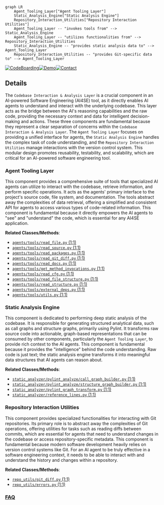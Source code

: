 ```mermaid
graph LR
    Agent_Tooling_Layer["Agent Tooling Layer"]
    Static_Analysis_Engine["Static Analysis Engine"]
    Repository_Interaction_Utilities["Repository Interaction Utilities"]
    Agent_Tooling_Layer -- "invokes tools from" --> Static_Analysis_Engine
    Agent_Tooling_Layer -- "utilizes functionalities from" --> Repository_Interaction_Utilities
    Static_Analysis_Engine -- "provides static analysis data to" --> Agent_Tooling_Layer
    Repository_Interaction_Utilities -- "provides Git-specific data to" --> Agent_Tooling_Layer
```

[![CodeBoarding](https://img.shields.io/badge/Generated%20by-CodeBoarding-9cf?style=flat-square)](https://github.com/CodeBoarding/GeneratedOnBoardings)[![Demo](https://img.shields.io/badge/Try%20our-Demo-blue?style=flat-square)](https://www.codeboarding.org/demo)[![Contact](https://img.shields.io/badge/Contact%20us%20-%20contact@codeboarding.org-lightgrey?style=flat-square)](mailto:contact@codeboarding.org)

## Details

The `Codebase Interaction & Analysis Layer` is a crucial component in an AI-powered Software Engineering (AI4SE) tool, as it directly enables AI agents to understand and interact with the underlying codebase. This layer acts as the bridge between the AI's reasoning capabilities and the raw code, providing the necessary context and data for intelligent decision-making and actions. These three components are fundamental because they represent a clear separation of concerns within the `Codebase Interaction & Analysis Layer`. The `Agent Tooling Layer` focuses on providing a unified interface for agents, the `Static Analysis Engine` handles the complex task of code understanding, and the `Repository Interaction Utilities` manage interactions with the version control system. This modular design promotes reusability, testability, and scalability, which are critical for an AI-powered software engineering tool.

### Agent Tooling Layer
This component provides a comprehensive suite of tools that specialized AI agents can utilize to interact with the codebase, retrieve information, and perform specific operations. It acts as the agents' primary interface to the project's source code, file system, and documentation. The tools abstract away the complexities of data retrieval, offering a simplified and consistent API for agents to access various types of code-related information. This component is fundamental because it directly empowers the AI agents to "see" and "understand" the code, which is essential for any AI4SE application.


**Related Classes/Methods**:

- <a href="https://github.com/CodeBoarding/CodeBoarding/blob/main/agents/tools/read_file.py#L1-L1" target="_blank" rel="noopener noreferrer">`agents/tools/read_file.py` (1:1)</a>
- <a href="https://github.com/CodeBoarding/CodeBoarding/blob/main/agents/tools/read_source.py#L1-L1" target="_blank" rel="noopener noreferrer">`agents/tools/read_source.py` (1:1)</a>
- <a href="https://github.com/CodeBoarding/CodeBoarding/blob/main/agents/tools/read_packages.py#L1-L1" target="_blank" rel="noopener noreferrer">`agents/tools/read_packages.py` (1:1)</a>
- <a href="https://github.com/CodeBoarding/CodeBoarding/blob/main/agents/tools/read_git_diff.py#L1-L1" target="_blank" rel="noopener noreferrer">`agents/tools/read_git_diff.py` (1:1)</a>
- <a href="https://github.com/CodeBoarding/CodeBoarding/blob/main/agents/tools/read_docs.py#L1-L1" target="_blank" rel="noopener noreferrer">`agents/tools/read_docs.py` (1:1)</a>
- <a href="https://github.com/CodeBoarding/CodeBoarding/blob/main/agents/tools/get_method_invocations.py#L1-L1" target="_blank" rel="noopener noreferrer">`agents/tools/get_method_invocations.py` (1:1)</a>
- <a href="https://github.com/CodeBoarding/CodeBoarding/blob/main/agents/tools/read_cfg.py#L1-L1" target="_blank" rel="noopener noreferrer">`agents/tools/read_cfg.py` (1:1)</a>
- <a href="https://github.com/CodeBoarding/CodeBoarding/blob/main/agents/tools/read_file_structure.py#L1-L1" target="_blank" rel="noopener noreferrer">`agents/tools/read_file_structure.py` (1:1)</a>
- <a href="https://github.com/CodeBoarding/CodeBoarding/blob/main/agents/tools/read_structure.py#L1-L1" target="_blank" rel="noopener noreferrer">`agents/tools/read_structure.py` (1:1)</a>
- <a href="https://github.com/CodeBoarding/CodeBoarding/blob/main/agents/tools/external_deps.py#L1-L1" target="_blank" rel="noopener noreferrer">`agents/tools/external_deps.py` (1:1)</a>
- <a href="https://github.com/CodeBoarding/CodeBoarding/blob/main/agents/tools/utils.py#L1-L1" target="_blank" rel="noopener noreferrer">`agents/tools/utils.py` (1:1)</a>


### Static Analysis Engine
This component is dedicated to performing deep static analysis of the codebase. It is responsible for generating structured analytical data, such as call graphs and structure graphs, primarily using Pylint. It transforms raw source code into actionable, graph-based representations that can be consumed by other components, particularly the `Agent Tooling Layer`, to provide rich context to the AI agents. This component is fundamental because it provides the "intelligence" behind the code understanding. Raw code is just text; the static analysis engine transforms it into meaningful data structures that AI agents can reason about.


**Related Classes/Methods**:

- <a href="https://github.com/CodeBoarding/CodeBoarding/blob/main/static_analyzer/pylint_analyze/call_graph_builder.py#L1-L1" target="_blank" rel="noopener noreferrer">`static_analyzer/pylint_analyze/call_graph_builder.py` (1:1)</a>
- <a href="https://github.com/CodeBoarding/CodeBoarding/blob/main/static_analyzer/pylint_analyze/structure_graph_builder.py#L1-L1" target="_blank" rel="noopener noreferrer">`static_analyzer/pylint_analyze/structure_graph_builder.py` (1:1)</a>
- <a href="https://github.com/CodeBoarding/CodeBoarding/blob/main/static_analyzer/pylint_graph_transform.py#L1-L1" target="_blank" rel="noopener noreferrer">`static_analyzer/pylint_graph_transform.py` (1:1)</a>
- <a href="https://github.com/CodeBoarding/CodeBoarding/blob/main/static_analyzer/reference_lines.py#L1-L1" target="_blank" rel="noopener noreferrer">`static_analyzer/reference_lines.py` (1:1)</a>


### Repository Interaction Utilities
This component provides specialized functionalities for interacting with Git repositories. Its primary role is to abstract away the complexities of Git operations, offering utilities for tasks such as reading diffs between commits, which are essential for agents that need to understand changes in the codebase or access repository-specific metadata. This component is fundamental because modern software development heavily relies on version control systems like Git. For an AI agent to be truly effective in a software engineering context, it needs to be able to interact with and understand the history and changes within a repository.


**Related Classes/Methods**:

- <a href="https://github.com/CodeBoarding/CodeBoarding/blob/main/repo_utils/git_diff.py#L1-L1" target="_blank" rel="noopener noreferrer">`repo_utils/git_diff.py` (1:1)</a>
- <a href="https://github.com/CodeBoarding/CodeBoarding/blob/main/repo_utils/errors.py#L1-L1" target="_blank" rel="noopener noreferrer">`repo_utils/errors.py` (1:1)</a>




### [FAQ](https://github.com/CodeBoarding/GeneratedOnBoardings/tree/main?tab=readme-ov-file#faq)
